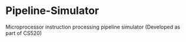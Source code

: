 # Pipeline-Simulator
Microprocessor instruction processing pipeline simulator (Developed as part of CS520)
